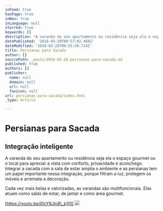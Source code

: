 ```yaml
---
inFeed: true
hasPage: true
inNav: true
inLanguage: null
starred: true
keywords: []
description: "A varanda do seu apartamento ou residência seja ela o espaço gourmet ou o local para apreciar a vista com conforto, privacidade \_e aconchego. Integrar a sacada com a sala de estar amplia o ambiente e as persianas tem um papel importante nessa integração, porque filtram a luz, protegem os móveis e arremata a decoração."
datePublished: '2016-03-28T00:57:02.469Z'
dateModified: '2016-03-28T00:55:20.714Z'
title: Persianas para Sacada
author: []
sourcePath: _posts/2016-02-26-persianas-para-sacada.md
published: true
authors: []
publisher:
  name: null
  domain: null
  url: null
  favicon: null
url: persianas-para-sacada/index.html
_type: Article

---
```

# Persianas para Sacada

## Integração inteligente

A varanda do seu apartamento ou residência seja ela o espaço gourmet ou o local para apreciar a vista com conforto, privacidade  e aconchego. Integrar a sacada com a sala de estar amplia o ambiente e as persianas tem um papel importante nessa integração, porque filtram a luz, protegem os móveis e arremata a decoração.

Cada vez mais belas e valorizadas, as varandas são multifuncionais. Elas atuam como salas de estar, de jantar e como área gourmet. 

[https://youtu.be/I0cY8JIo8\_k][0]
![](https://the-grid-user-content.s3-us-west-2.amazonaws.com/82d4ecef-aa12-40be-8061-cdc7d51502ef.jpg)

[0]: https://youtu.be/I0cY8JIo8_k